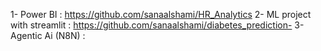 1- Power BI : https://github.com/sanaalshami/HR_Analytics
2- ML project with streamlit : https://github.com/sanaalshami/diabetes_prediction-
3- Agentic Ai (N8N) : 
